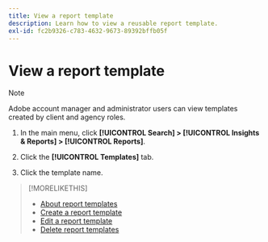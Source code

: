 ```yaml
---
title: View a report template
description: Learn how to view a reusable report template.
exl-id: fc2b9326-c783-4632-9673-89392bffb05f
---
```

# View a report template

>[!NOTE]
>
>Adobe account manager and administrator users can view templates created by client and agency roles.

1. In the main menu, click **[!UICONTROL Search] > [!UICONTROL Insights & Reports] > [!UICONTROL Reports]**.

1. Click the **[!UICONTROL Templates]** tab.

1. Click the template name.

>[!MORELIKETHIS]
>
>* [About report templates](template-about.md)
>* [Create a report template](template-create.md)
>* [Edit a report template](template-edit.md)
>* [Delete report templates](template-delete.md)
